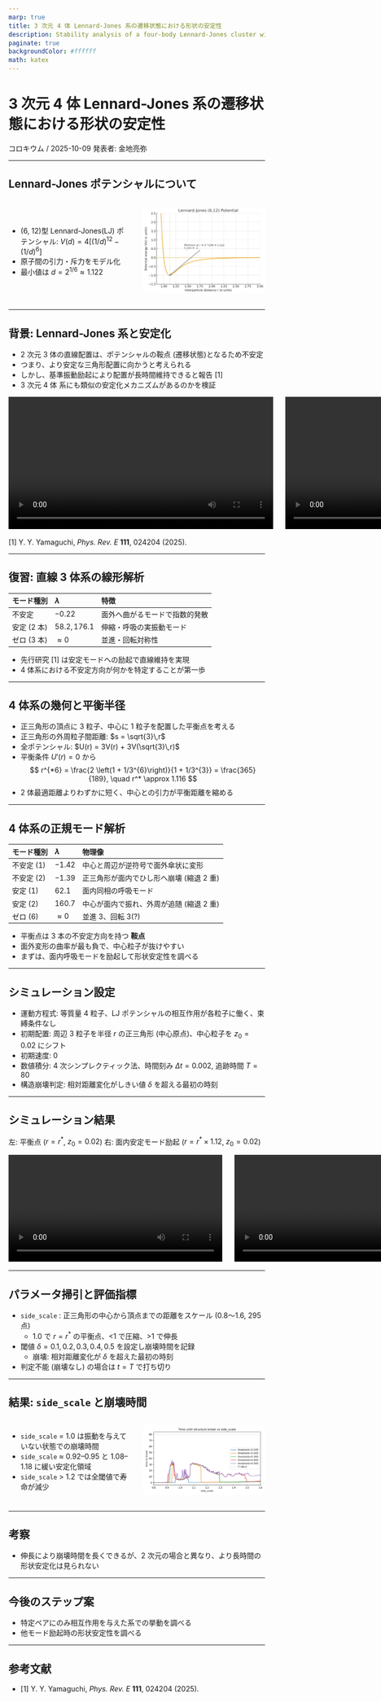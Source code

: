 ```yaml
---
marp: true
title: 3 次元 4 体 Lennard-Jones 系の遷移状態における形状の安定性
description: Stability analysis of a four-body Lennard-Jones cluster with one central and three peripheral particles.
paginate: true
backgroundColor: #ffffff
math: katex
---
```


<style>
  .two-column {
    display: flex;
    gap: 24px;
    align-items: center;
  }
  .two-column > div {
    flex: 1;
  }
</style>

<!-- _class: lead -->

# 3 次元 4 体 Lennard-Jones 系の遷移状態における形状の安定性

コロキウム / 2025-10-09
発表者: 金地亮弥

---

## Lennard-Jones ポテンシャルについて

<div class="two-column">
<div>

- (6, 12)型 Lennard-Jones(LJ) ポテンシャル: $V(d) = 4[(1/d)^{12} - (1/d)^6]$
- 原子間の引力・斥力をモデル化
- 最小値は $d = 2^{1/6} \approx 1.122$

</div>
<div>

![w:520](lj_potential.png)

</div>
</div>

---

## 背景: Lennard-Jones 系と安定化

- 2 次元 3 体の直線配置は、ポテンシャルの鞍点 (遷移状態)となるため不安定
- つまり、より安定な三角形配置に向かうと考えられる
- しかし、基準振動励起により配置が長時間維持できると報告 [1]
- 3 次元 4 体 系にも類似の安定化メカニズムがあるのかを検証

<div class="two-column">
<div>
<video src="lj3_2d_unstable.mov" width="520" controls></video>
</div>
<div>
<video src="lj3_2d_stable.mov" width="520" controls></video>
</div>

</div>

[1] Y. Y. Yamaguchi, _Phys. Rev. E_ **111**, 024204 (2025).

---

## 復習: 直線 3 体系の線形解析

| モード種別  | $\lambda$     | 特徴                           |
| :---------- | :------------ | :----------------------------- |
| 不安定      | $-0.22$       | 面外へ曲がるモードで指数的発散 |
| 安定 (2 本) | $58.2, 176.1$ | 伸縮・呼吸の実振動モード       |
| ゼロ (3 本) | $\approx 0$   | 並進・回転対称性               |

- 先行研究 [1] は安定モードへの励起で直線維持を実現
- 4 体系における不安定方向が何かを特定することが第一歩

---

## 4 体系の幾何と平衡半径

- 正三角形の頂点に 3 粒子、中心に 1 粒子を配置した平衡点を考える
- 正三角形の外周粒子間距離: $s = \sqrt{3}\,r$
- 全ポテンシャル: $U(r) = 3V(r) + 3V(\sqrt{3}\,r)$
- 平衡条件 $U'(r) = 0$ から
  $$
  r^{*6} = \frac{2 \left(1 + 1/3^{6}\right)}{1 + 1/3^{3}} = \frac{365}{189}, \quad r^* \approx 1.116
  $$
- 2 体最適距離よりわずかに短く、中心との引力が平衡距離を縮める

---

## 4 体系の正規モード解析

| モード種別 | $\lambda$   | 物理像                                   |
| :--------- | :---------- | :--------------------------------------- |
| 不安定 (1) | $-1.42$     | 中心と周辺が逆符号で面外傘状に変形       |
| 不安定 (2) | $-1.39$     | 正三角形が面内でひし形へ崩壊 (縮退 2 重) |
| 安定 (1)   | $62.1$      | 面内同相の呼吸モード                     |
| 安定 (2)   | $160.7$     | 中心が面内で振れ、外周が追随 (縮退 2 重) |
| ゼロ (6)   | $\approx 0$ | 並進 3、回転 3(?)                        |

- 平衡点は 3 本の不安定方向を持つ **鞍点**
- 面外変形の曲率が最も負で、中心粒子が抜けやすい
- まずは、面内呼吸モードを励起して形状安定性を調べる

---

## シミュレーション設定

- 運動方程式: 等質量 4 粒子、LJ ポテンシャルの相互作用が各粒子に働く、束縛条件なし
- 初期配置: 周辺 3 粒子を半径 $r$ の正三角形 (中心原点)、中心粒子を $z_0 = 0.02$ にシフト
- 初期速度: 0
- 数値積分: 4 次シンプレクティック法、時間刻み $\Delta t = 0.002$, 追跡時間 $T = 80$
- 構造崩壊判定: 相対距離変化がしきい値 $\delta$ を超える最初の時刻

---

## シミュレーション結果

左: 平衡点 ($r = r^{*}$, $z_0 = 0.02$)
右: 面内安定モード励起 ($r = r^{*} \times 1.12$, $z_0 = 0.02$)

<div class="two-column">
<div>
<video src="lj4_3d_unstable.mov" width="420" controls></video>
</div>
<div>
<video src="lj4_3d_stable.mov" width="420" controls></video>
</div>
</div >

---

## パラメータ掃引と評価指標

- `side_scale` : 正三角形の中心から頂点までの距離をスケール (0.8〜1.6, 295 点)
  - 1.0 で $r=r^{*}$ の平衡点、<1 で圧縮、>1 で伸長
- 閾値 $\delta = 0.1, 0.2, 0.3, 0.4, 0.5$ を設定し崩壊時間を記録
  - 崩壊: 相対距離変化が $\delta$ を超えた最初の時刻
- 判定不能 (崩壊なし) の場合は $t = T$ で打ち切り

---

## 結果: `side_scale` と崩壊時間

<div style="display:flex; gap:24px; align-items:center;">
<div style="flex:1;">

- `side_scale` = 1.0 は振動を与えていない状態での崩壊時間
- `side_scale` ≈ 0.92–0.95 と 1.08–1.18 に緩い安定化領域
- `side_scale` > 1.2 では全閾値で寿命が減少

</div>
<div style="flex:1;">

![w:620](side_scale_break.png)

</div>
</div>

---

## 考察

- 伸長により崩壊時間を長くできるが、2 次元の場合と異なり、より長時間の形状安定化は見られない

---

## 今後のステップ案

- 特定ペアにのみ相互作用を与えた系での挙動を調べる
- 他モード励起時の形状安定性を調べる

---

## 参考文献

- [1] Y. Y. Yamaguchi, _Phys. Rev. E_ **111**, 024204 (2025).

